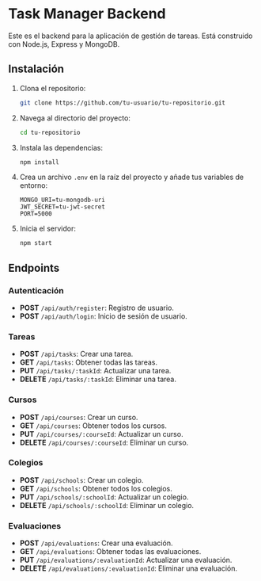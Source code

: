 # Task Manager Backend

Este es el backend para la aplicación de gestión de tareas. Está construido con Node.js, Express y MongoDB.

## Instalación

1. Clona el repositorio:
    ```bash
    git clone https://github.com/tu-usuario/tu-repositorio.git
    ```

2. Navega al directorio del proyecto:
    ```bash
    cd tu-repositorio
    ```

3. Instala las dependencias:
    ```bash
    npm install
    ```

4. Crea un archivo `.env` en la raíz del proyecto y añade tus variables de entorno:
    ```env
    MONGO_URI=tu-mongodb-uri
    JWT_SECRET=tu-jwt-secret
    PORT=5000
    ```

5. Inicia el servidor:
    ```bash
    npm start
    ```

## Endpoints

### Autenticación

- **POST** `/api/auth/register`: Registro de usuario.
- **POST** `/api/auth/login`: Inicio de sesión de usuario.

### Tareas

- **POST** `/api/tasks`: Crear una tarea.
- **GET** `/api/tasks`: Obtener todas las tareas.
- **PUT** `/api/tasks/:taskId`: Actualizar una tarea.
- **DELETE** `/api/tasks/:taskId`: Eliminar una tarea.

### Cursos

- **POST** `/api/courses`: Crear un curso.
- **GET** `/api/courses`: Obtener todos los cursos.
- **PUT** `/api/courses/:courseId`: Actualizar un curso.
- **DELETE** `/api/courses/:courseId`: Eliminar un curso.

### Colegios

- **POST** `/api/schools`: Crear un colegio.
- **GET** `/api/schools`: Obtener todos los colegios.
- **PUT** `/api/schools/:schoolId`: Actualizar un colegio.
- **DELETE** `/api/schools/:schoolId`: Eliminar un colegio.

### Evaluaciones

- **POST** `/api/evaluations`: Crear una evaluación.
- **GET** `/api/evaluations`: Obtener todas las evaluaciones.
- **PUT** `/api/evaluations/:evaluationId`: Actualizar una evaluación.
- **DELETE** `/api/evaluations/:evaluationId`: Eliminar una evaluación.
